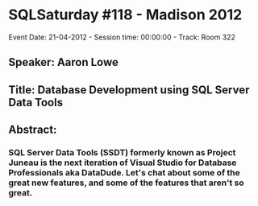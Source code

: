 # SQLSaturday #118 - Madison 2012
Event Date: 21-04-2012 - Session time: 00:00:00 - Track: Room 322
## Speaker: Aaron Lowe
## Title: Database Development using SQL Server Data Tools
## Abstract:
### SQL Server Data Tools (SSDT) formerly known as Project Juneau is the next iteration of Visual Studio for Database Professionals aka DataDude.  Let's chat about some of the great new features, and some of the features that aren't so great. 
